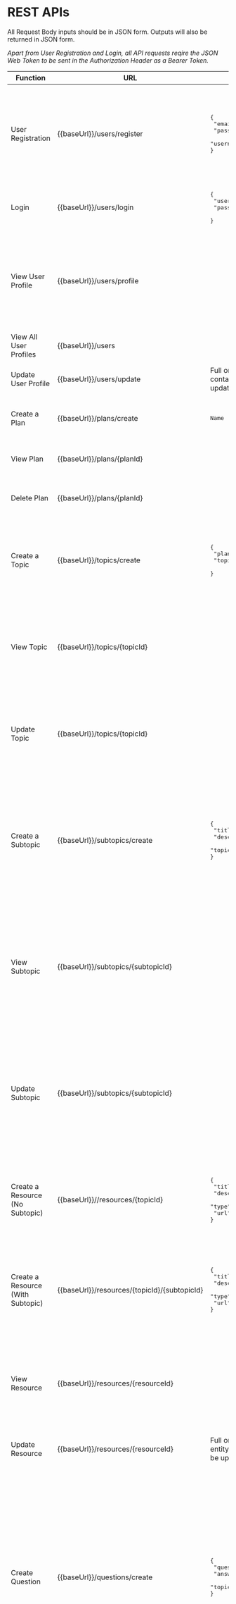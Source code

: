 # REST APIs

All Request Body inputs should be in JSON form. Outputs will also be returned in JSON form.

*Apart from User Registration and Login, all API requests reqire the JSON Web Token to be sent in the Authorization Header as a Bearer Token.*

<style>
    table th:nth-of-type(4) {
        width: 25%;
    }
</style>

| Function | URL | Request Body | Output | Notes |
|----------|-----|--------------|--------|-------|
| User Registration | {{baseUrl}}/users/register | <pre>{ <br> "email": "value1", <br> "password": "value2", <br> "username": "value3" <br>}</pre> | <pre>{ <br> "userId": value, <br> "email": "value1", <br> "username": "value2", <br> "roles": [<br>     "ROLE_USER" <br>  ], <br> "plans": [<br>     "Spring Boot Roadmap" <br>  ]<br>}</pre> | |
| Login | {{baseUrl}}/users/login | <pre>{<br> "username": "value1", <br> "password": "value2" <br>}</pre> | JSON Web Token | |
| View User Profile | {{baseUrl}}/users/profile | | <pre>{ <br> "userId": value, <br> "email": "value1", <br> "username": "value2", <br> "roles": [<br>     "ROLE_USER" <br> ], <br> "plans": [<br>     "Spring Boot Roadmap" <br> ]<br>}</pre> | |
| View All User Profiles | {{baseUrl}}/users | | List of User entities | User must have "ROLE_ADMIN" |
| Update User Profile | {{baseUrl}}/users/update | Full or partial User entity, containing fields to be updated | Updated JSON Web Token | Roles and Plans must be represented in an array |
| Create a Plan | {{baseUrl}}/plans/create | <pre>Name</pre> | <pre>{<br> "planId": value, <br> "name": "Name" <br> }</pre> | Name should not be encapsulated in quotes |
| View Plan | {{baseUrl}}/plans/{planId} | | <pre>{<br> "planId": value, <br> "name": "Name" <br>}</pre> | The planId to look up must be included as a path variable |
| Delete Plan | {{baseUrl}}/plans/{planId} | | <pre>Plan successfully deleted</pre> | The planId to delete must be included as a path variable |
| Create a Topic | {{baseUrl}}/topics/create | <pre>{<br> "planName": "Plan", <br> "topicName": "Topic" <br>}</pre> | <pre>{<br> "topicId": value, <br> "title": "Topic", <br> "plan": {<br>     "planId": value, <br>     "name": "Plan"<br> }, <br> "status": false <br>}</pre> | |
| View Topic | {{baseUrl}}/topics/{topicId} | | <pre>{<br> "topicId": value, <br> "title": "Topic", <br> "plan": {<br>     "planId": value, <br>     "name": "Plan"<br> }, <br> "status": false <br>}</pre> | The topicId to look up must be included as a path variable |
| Update Topic | {{baseUrl}}/topics/{topicId} | | <pre>{<br> "topicId": value, <br> "title": "Topic", <br> "plan": {<br>     "planId": value, <br>     "name": "Plan"<br> }, <br> "status": true <br>}</pre> | The topicId to look up must be included as a path variable <br> Used to mark a Topic as complete |
| Create a Subtopic | {{baseUrl}}/subtopics/create | <pre>{<br> "title": "value1", <br> "description": "value2", <br> "topicTitle": "Topic" <br>}</pre> | <pre>{<br> "subtopicId": value, <br> "title": "value1", <br> "description": "value2", <br> "topic": {<br>     "topicId": value, <br>     "title": "value1", <br>     "plan": {<br>        "planId": value, <br>        "name": "value1" <br>     }<br> }, <br> "status": false <br>}</pre> | |
| View Subtopic | {{baseUrl}}/subtopics/{subtopicId} | | <pre>{<br> "subtopicId": value, <br> "title": "value1", <br> "description": "value2", <br> "topic": {<br>     "topicId": value, <br>     "title": "value1", <br>     "plan": {<br>        "planId": value, <br>        "name": "value1" <br>     }<br> }, <br> "status": false <br>}</pre> | The subtopicId to look up must be included as a path variable |
| Update Subtopic | {{baseUrl}}/subtopics/{subtopicId} | | <pre>{<br> "subtopicId": value, <br> "title": "value1", <br> "description": "value2", <br> "topic": {<br>     "topicId": value, <br>     "title": "value1", <br>     "plan": {<br>        "planId": value, <br>        "name": "value1" <br>     }<br> }, <br> "status": true <br>}</pre> | The subtopicId to look up must be included as a path variable <br> Used to mark a Subtopic as complete |
| Create a Resource (No Subtopic) | {{baseUrl}}//resources/{topicId} | <pre>{<br> "title": "value1", <br> "description": "value2", <br> "type": "value3", <br> "url": "value4" <br>}</pre> | <pre>{<br> "resourceId": value, <br> "title": "value1", <br> "description": "value2", <br> "type": "value3", <br> "url": "value4", <br> "topicName": "value5", <br> "subtopicName": null <br>}</pre> | The topicId must be included as a path variable |
| Create a Resource (With Subtopic) | {{baseUrl}}/resources/{topicId}/{subtopicId} | <pre>{<br> "title": "value1", <br> "description": "value2", <br> "type": "value3", <br> "url": "value4" <br>}</pre> | <pre>{<br> "resourceId": value, <br> "title": "value1", <br> "description": "value2", <br> "type": "value3", <br> "url": "value4", <br> "topicName": "value5", <br> "subtopicName": "value6" <br>}</pre> | The topicId and subtopicId must be included as path variables |
| View Resource | {{baseUrl}}/resources/{resourceId} | | <pre>{<br> "resourceId": value, <br> "title": "value1", <br> "description": "value2", <br> "type": "value3", <br> "url": "value4", <br> "topicName": "value5", <br> "subtopicName": "value6" <br>}</pre> | The resourceId must be included as a path variable |
| Update Resource | {{baseUrl}}/resources/{resourceId} | Full or partial Resource entity, containing fields to be updated | Updated Resource entity | The resourceId must be included as a path variable |
| Create Question | {{baseUrl}}/questions/create | <pre>{<br> "question": "value1", <br> "answer": "value2", <br> "topicName": "value3" <br>}</pre> | <pre>{<br> "questionId": value, <br> "question": "value1", <br> "answer": "value2", <br> "correct": false, <br> "topic": {<br>     "topicId": value, <br>     "title": "value1", <br>     "plan": {<br>        "planId": value, <br>        "name": "value1" <br>     }<br> }, <br> "user": {<br>      "userId": value, <br>      "email": "value1", <br>      "username": "value2", <br>      "roles": [<br>        "ROLE_USER" <br>       ], <br>      "plans": [<br>        "Spring Boot Roadmap" <br>       ]<br> } <br>}</pre> | |
| View Question | {{baseUrl}}/questions/{questionId} | | <pre>{<br> "questionId": value, <br> "question": "value1", <br> "answer": "value2", <br> "correct": false, <br> "topic": {<br>     "topicId": value, <br>     "title": "value1", <br>     "plan": {<br>        "planId": value, <br>        "name": "value1" <br>     }<br> }, <br> "user": {<br>      "userId": value, <br>      "email": "value1", <br>      "username": "value2", <br>      "roles": [<br>        "ROLE_USER" <br>       ], <br>      "plans": [<br>        "Spring Boot Roadmap" <br>       ]<br> } <br>}</pre> | The questionId must be included as a path variable |
| View All Questions By User | {{baseUrl}}/questions/user | | List of Question entities, minus the User information | |
| View User's Questions Per Topic | {{baseUrl}}/questions/topic/{topicId} | | List of Question entities, minus the User and Topic information | The topicId must be included as a path variable |
| Mark Question as Correct | {{baseUrl}}/questions/corect/{questionId} | | <pre>{<br> "questionId": value, <br> "question": "value1", <br> "answer": "value2", <br> "correct": true, <br> "topic": {<br>     "topicId": value, <br>     "title": "value1", <br>     "plan": {<br>        "planId": value, <br>        "name": "value1" <br>     }<br> }, <br> "user": {<br>      "userId": value, <br>      "email": "value1", <br>      "username": "value2", <br>      "roles": [<br>        "ROLE_USER" <br>       ], <br>      "plans": [<br>        "Spring Boot Roadmap" <br>       ]<br> } <br>}</pre> | The questionId must be included as a path variable <br> Used to track knowledge of Question content |
| Update Question | {{baseUrl}}/questions/{questionId} | Full or partial Question entity, containing fields to be updated | Updated Question entity | The questionId must be included as a path variable <br> Intended use: correcting typos in question, answer, or URL |
| Delete Question | {{baseUrl}}/questions/{questionId} | | <pre>Question: [question] deleted successfully</pre> | The questionId must be included as a path variable |
